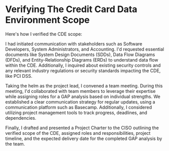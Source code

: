<h1>Verifying The Credit Card Data Environment Scope</a> <a </a></h1>
Here's how I verified the CDE scope:

I had initiated communication with stakeholders such as Software Developers, System Administrators, and Accounting. I'd requested essential documents like System Design Documents (SDDs), Data Flow Diagrams (DFDs), and Entity-Relationship Diagrams (ERDs) to understand data flow within the CDE. Additionally, I inquired about existing security controls and any relevant industry regulations or security standards impacting the CDE, like PCI DSS.

Taking the helm as the project lead, I convened a team meeting. During this meeting, I'd collaborated with team members to leverage their expertise while assigning roles for a GAP analysis based on individual strengths. We established a clear communication strategy for regular updates, using a communication platform such as Basecamp. Additionally, I considered utilizing project management tools to track progress, deadlines, and dependencies.

Finally, I drafted and presented a Project Charter to the CISO outlining the verified scope of the CDE, assigned roles and responsibilities, project timeline, and the expected delivery date for the completed GAP analysis by the team.
